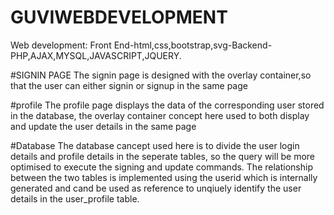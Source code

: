# GUVIWEBDEVELOPMENT
Web development: Front End-html,css,bootstrap,svg-Backend- PHP,AJAX,MYSQL,JAVASCRIPT,JQUERY.


#SIGNIN PAGE
The signin page is designed with the overlay container,so that the user can either signin or signup in the same page

#profile
The profile page displays the data of the corresponding user stored in the database, the overlay container concept here used to both display and 
update the user details in the same page

#Database
The database cancept used here is to divide the user login details and profile details in the seperate tables,
so the query will be more optimised to execute the signing and update commands.
The relationship between the two tables is implemented using the userid which is internally generated and cand be used as reference to 
unqiuely identify the user details in the user_profile table.
